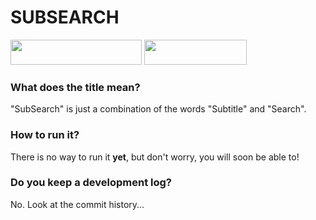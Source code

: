 # SUBSEARCH

[<img src="https://svgshare.com/i/RkR.svg" width="210" height="40">](https://paypal.me/SubSearch)
[<img src="https://cdn1.savepice.ru/uploads/2020/11/26/954e64a7e1f8d1c4cff14fcf1a29a1bb-full.png" width="164" height="40">](https://www.buymeacoffee.com/SubSearch)

### What does the title mean?
"SubSearch" is just a combination of the words "Subtitle" and "Search".

### How to run it?
There is no way to run it **yet**, but don't worry, you will soon be able to!

### Do you keep a development log?
No. Look at the commit history...
